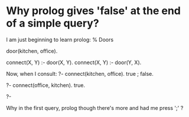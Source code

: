 
# Why prolog gives 'false' at the end of a simple query?

I am just beginning to learn prolog:
% Doors

door(kitchen, office).

connect(X, Y) :- door(X, Y).
connect(X, Y) :- door(Y, X).


Now, when I consult:
?- connect(kitchen, office).
true ;
false.

?- connect(office, kitchen).
true.

?-

Why in the first query, prolog though there's more and had me press ';' ?

        